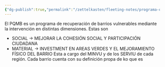 ```yaml
---
{"dg-publish":true,"permalink":"/zettelkasten/fleeting-notes/programa-quiero-mi-barrio/"}
---
```



El PQMB es un programa de recuperación de barrios vulnerables mediante la intervención en distintas dimensiones. Estas son
+ SOCIAL -> MEJORAR LA COHESIÓN SOCIAL Y PARTICIPACIÓN CIUDADANA
+ MATERIAL -> INVESTMENT EN AREAS VERDES Y EL MEJORAMIENTO FÍSICO DEL BARRIO
Esta a cargo del MINVU y de los SERVIU de cada región.
Cada barrio cuenta con su definición propa de ko que es